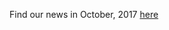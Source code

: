 Find our news in October, 2017 [here](https://drive.google.com/file/d/1Iy7vBwfUfI7lTlO2Tm3L7x-vmHIMpD2j/view?usp=sharing)
